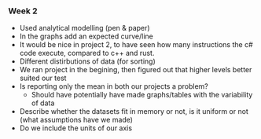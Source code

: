 ### Week 2

* Used analytical modelling (pen & paper)
* In the graphs add an expected curve/line
* It would be nice in project 2, to have seen how many instructions the c# code execute, compared to c++ and rust.
* Different distirbutions of data (for sorting)
* We ran project in the begining, then figured out that higher levels better suited our test
* Is reporting only the mean in both our projects a problem?
  * Should have potentially have made graphs/tables with the variability of data
* Describe whether the datasets fit in memory or not, is it uniform or not (what assumptions have we made)
* Do we include the units of our axis


  